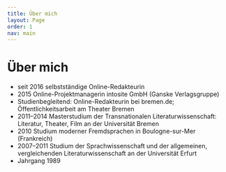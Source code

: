 ```yaml
---
title: Über mich
layout: Page
order: 1
nav: main
---
```


# Über mich

* seit 2016 selbstständige Online-Redakteurin
* 2015 Online-Projektmanagerin intosite GmbH (Ganske Verlagsgruppe)
* Studienbegleitend: Online-Redakteurin bei bremen.de; Öffentlichkeitsarbeit am Theater Bremen
* 2011–2014 Masterstudium der Transnationalen Literaturwissenschaft: Literatur, Theater, Film an der Universität Bremen
* 2010 Studium moderner Fremdsprachen in Boulogne-sur-Mer (Frankreich)
* 2007–2011 Studium der Sprachwissenschaft und der allgemeinen, vergleichenden Literaturwissenschaft an der Universität Erfurt
* Jahrgang 1989
